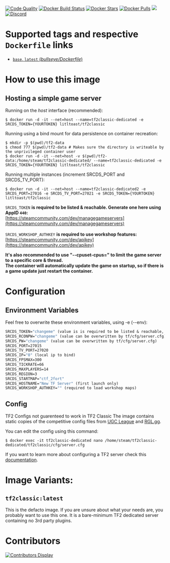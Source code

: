 [![Code Quality](https://img.shields.io/codacy/grade/5b35c73264f446c482d8076f53845f37)](https://hub.docker.com/r/litltoast/tf2classic/) [![Docker Build Status](https://img.shields.io/docker/cloud/build/litltoast/tf2classic.svg)](https://hub.docker.com/r/litltoast/tf2classic/) [![Docker Stars](https://img.shields.io/docker/stars/litltoast/tf2classic.svg)](https://hub.docker.com/r/litltoast/tf2classic/) [![Docker Pulls](https://img.shields.io/docker/pulls/litltoast/tf2classic.svg)](https://hub.docker.com/r/litltoast/tf2classic/) [![](https://img.shields.io/docker/image-size/litltoast/tf2classic)](https://microbadger.com/images/litltoast/tf2classic) [![Discord](https://img.shields.io/discord/747067734029893653)](https://discord.gg/7ntmAwM)
# Supported tags and respective `Dockerfile` links
-	[`base`, `latest` (*bullseye/Dockerfile*)](https://github.com/higgy999/TF2-Classic/blob/master/bullseye/Dockerfile)

# How to use this image
## Hosting a simple game server

Running on the *host* interface (recommended):<br/>
```console
$ docker run -d -it --net=host --name=tf2classic-dedicated -e SRCDS_TOKEN={YOURTOKEN} litltoast/tf2classic
```

Running using a bind mount for data persistence on container recreation:
```console
$ mkdir -p $(pwd)/tf2-data
$ chmod 777 $(pwd)/tf2-data # Makes sure the directory is writeable by the unprivileged container user
$ docker run -d -it --net=host -v $(pwd)/tf2-data:/home/steam/tf2classic-dedicated/ --name=tf2classic-dedicated -e SRCDS_TOKEN={YOURTOKEN} litltoast/tf2classic
```

Running multiple instances (increment SRCDS_PORT and SRCDS_TV_PORT):
```console
$ docker run -d -it --net=host --name=tf2classic-dedicated2 -e SRCDS_PORT=27016 -e SRCDS_TV_PORT=27021 -e SRCDS_TOKEN={YOURTOKEN} litltoast/tf2classic
```

`SRCDS_TOKEN` **is required to be listed & reachable. Generate one here using AppID `440`:**  
[https://steamcommunity.com/dev/managegameservers](https://steamcommunity.com/dev/managegameservers)<br/><br/>
`SRCDS_WORKSHOP_AUTHKEY` **is required to use workshop features:**  
[https://steamcommunity.com/dev/apikey](https://steamcommunity.com/dev/apikey)<br/>

**It's also recommended to use "--cpuset-cpus=" to limit the game server to a specific core & thread.**<br/>
**The container will automatically update the game on startup, so if there is a game update just restart the container.**

# Configuration
## Environment Variables
Feel free to overwrite these environment variables, using -e (--env): 
```dockerfile
SRCDS_TOKEN="changeme" (value is is required to be listed & reachable, retrieve token here (AppID 440): https://steamcommunity.com/dev/managegameservers)
SRCDS_RCONPW="changeme" (value can be overwritten by tf/cfg/server.cfg) 
SRCDS_PW="changeme" (value can be overwritten by tf/cfg/server.cfg) 
SRCDS_PORT=27015
SRCDS_TV_PORT=27020
SRCDS_IP="0" (local ip to bind)
SRCDS_FPSMAX=300
SRCDS_TICKRATE=66
SRCDS_MAXPLAYERS=14
SRCDS_REGION=3
SRCDS_STARTMAP="ctf_2fort"
SRCDS_HOSTNAME="New TF Server" (first launch only)
SRCDS_WORKSHOP_AUTHKEY="" (required to load workshop maps)
```
## Config
TF2 Configs not guarenteed to work in TF2 Classic
The image contains static copies of the competitive config files from [UGC League](https://www.ugcleague.com/files_tf26.cfm#) and [RGL.gg](https://rgl.gg/Public/About/Configs.aspx?r=24). 

You can edit the config using this command:
```console
$ docker exec -it tf2classic-dedicated nano /home/steam/tf2classic-dedicated/tf2classic/cfg/server.cfg
```

If you want to learn more about configuring a TF2 server check this [documentation](https://wiki.teamfortress.com/wiki/Dedicated_server_configuration).

# Image Variants:

## `tf2classic:latest`
This is the defacto image. If you are unsure about what your needs are, you probably want to use this one. It is a bare-minimum TF2 dedicated server containing no 3rd party plugins.<br/>

# Contributors
[![Contributors Display](https://badges.pufler.dev/contributors/higgy999/TF2-Classic?size=50&padding=5&bots=false)](https://github.com/higgy999/TF2-Classic/graphs/contributors)
